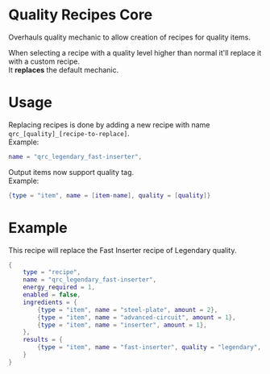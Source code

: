 # Quality Recipes Core
Overhauls quality mechanic to allow creation of recipes for quality items.

When selecting a recipe with a quality level higher than normal it'll replace it with a custom recipe.\
It **replaces** the default mechanic.

# Usage
Replacing recipes is done by adding a new recipe with name `qrc_[quality]_[recipe-to-replace]`.\
Example:
```lua
name = "qrc_legendary_fast-inserter",
```

Output items now support quality tag.\
Example:
```lua
{type = "item", name = [item-name], quality = [quality]}
```

# Example
This recipe will replace the Fast Inserter recipe of Legendary quality.
```lua
{
	type = "recipe",
	name = "qrc_legendary_fast-inserter",
	energy_required = 1,
	enabled = false,
	ingredients = {
		{type = "item", name = "steel-plate", amount = 2},
		{type = "item", name = "advanced-circuit", amount = 1},
		{type = "item", name = "inserter", amount = 1},
	},
	results = {
		{type = "item", name = "fast-inserter", quality = "legendary", amount = 1}
	}
}
```